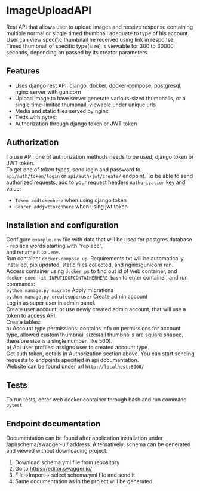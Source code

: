 # ImageUploadAPI
Rest API that allows user to upload images and receive response containing multiple normal or single timed thumbnail adequate to type of his account.  
User can view specific thumbnail he received using link in response.  
Timed thumbnail of specific type(size) is viewable for 300 to 30000 seconds, depending on passed by its creator parameters.  

## Features
- Uses django rest API, django, docker, docker-compose, postgresql, nginx server with gunicorn
- Upload image to have server generate various-sized thumbnails, or a single time-limited thumbnail, viewable under unique urls
- Media and static files served by nginx
- Tests with pytest
- Authorization through django token or JWT token

## Authorization
To use API, one of authorization methods needs to be used, django token or JWT token.  
To get one of token types, send login and password to `api/auth/token/login` or `api/auth/jwt/create/` endpoint.
To be able to send authorized requests, add to your request headers `Authorization` key and value:
- `Token addtokenhere` when using django token
- `Bearer addjwttokenhere` when using jwt token 


## Installation and configuration
Configure `example.env` file with data that will be used for postgres database - replace words starting with "replace",  
and rename it to `.env`.  
Run container `docker-compose up`. Requirements.txt will be automatically installed, pip updated, static files collected, and nginx/gunicorn ran.  
Access container using `docker ps` to find out id of web container, and `docker exec -it INPUTIDOFCONTAINERHERE bash` to enter container, and run commands:  
`python manage.py migrate` Apply migrations  
`python manage.py createsuperuser` Create admin account  
Log in as super user in admin panel.  
Create user account, or use newly created admin account, that will use a token to access API.  
Create tables:   
a) Account type permissions: contains info on permissions for account type, allowed custom thumbnail sizes(all thumbnails are square shaped, therefore size is a single number, like 500).    
b) Api user profiles: assigns user to created account type.    
Get auth token, details in Authorization section above.
You can start sending requests to endpoints specified in api documentation.  
Website can be found under url `http://localhost:8000/`  

## Tests
To run tests, enter web docker container through bash and run command `pytest`

## Endpoint documentation
Documentation can be found after application installation under /api/schema/swagger-ui/ address.
Alternatively, schema can be generated and viewed without downloading project:
1. Download schema.yml file from repository
2. Go to https://editor.swagger.io/ 
3. File->Import-> select schema.yml file and send it
4. Same documentation as in the project will be generated.
